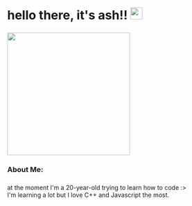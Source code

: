 <h1 align="left">hello there, it's ash!! <img src="https://media.giphy.com/media/hvRJCLFzcasrR4ia7z/giphy.gif" width="28"/>
</h1>

###

<div align="left">
  <img height="283" src="https://64.media.tumblr.com/b480736e4c6c9b8c892768520bb2a76f/fefc434253ce00b1-d7/s1280x1920/d0ef98d9d2a1edd730494220936d76107525e43f.gifv"  />
</div>

###

<h3 align="left">About Me:</h3>

###

<p align="left">at the moment I'm a 20-year-old trying to learn how to code :><br>I'm learning a lot but I love C++ and Javascript the most.</p>

  
